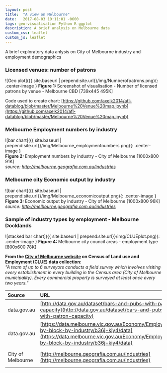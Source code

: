 ```yaml
---
layout: post
title:  "A view on Melbourne"
date:   2017-08-03 19:11:01 -0600
tags: geo-visualisation Python R ggplot
description: A brief analysis on Melbourne data
custom_css: leaflet
custom_js: leaflet
---
```


A brief exploratory data anlysis on City of Melbourne industry and employment demographics

### Licensed venues: number of patrons
![Geo plot]({{ site.baseurl | prepend:site.url}}/img/Numberofpatrons.png){: .center-image } <b>Figure 1: </b>Screenshot of visualisation - Number of licensed patrons by venue - Melbourne CBD [739x445 495K]

Code used to create chart: [https://github.com/axelk2014/afl-datablog/blob/master/Melbourne%20Venue%20map.ipynb](https://github.com/axelk2014/afl-datablog/blob/master/Melbourne%20Venue%20map.ipynb)

### Melbourne Employment numbers by industry
![bar chart]({{ site.baseurl | prepend:site.url}}/img/Melbourne_employmentnumbers.png){: .center-image }  
<b>Figure 2: </b>Employment numbers by industry - City of Melbourne [1000x800 91K]<br>
<i>source: http://melbourne.geografia.com.au/industries</i>

### Melbourne city Economic output by industry
![bar chart]({{ site.baseurl | prepend:site.url}}/img/Melbourne_economicoutput.png){: .center-image }  
<b>Figure 3: </b>Economic output by industry - City of Melbourne  [1000x800 96K] <br>
<i>source: http://melbourne.geografia.com.au/industries</i>

### Sample of industry types by employment - Melbourne Docklands
![stacked bar chart]({{ site.baseurl | prepend:site.url}}/img/CLUEplot.png){: .center-image } <b>Figure 4: </b> Melbourne city council areas - employment type   [800x600 78K]


<b>From the [City of Melbourne website](http://www.melbourne.vic.gov.au/about-melbourne/research-and-statistics/city-economy/census-land-use-employment/Pages/clue.aspx) on Census of Land use and Employment (CLUE) data collection:</b><br>
<i>"A team of up to 6 surveyors conducts a field survey which involves visiting every establishment in every building in the Census area (City of Melbourne municipality). Every commercial property is surveyed at least once every two years."</i>


| Source | URL         | Datetime |
|:-------------|:------------------|:------|
| data.gov.au          | [http://data.gov.au/dataset/bars-and-pubs-with-patron-capacity](http://data.gov.au/dataset/bars-and-pubs-with-patron-capacity) |  2017-07-10 8:50pm  |
| data.gov.au          |  [https://data.melbourne.vic.gov.au/Economy/Employment-by-block-by-industry/b36j-kiy4/data](https://data.melbourne.vic.gov.au/Economy/Employment-by-block-by-industry/b36j-kiy4/data) |  2017-07-29 1:39pm  |
| City of Melbourne      |  [http://melbourne.geografia.com.au/industries](http://melbourne.geografia.com.au/industries) |  2017-08-05 7:17pm  |
